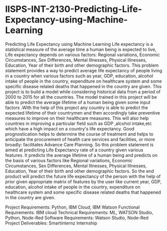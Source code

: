# llSPS-INT-2130-Predicting-Life-Expectancy-using-Machine-Learning
Predicting Life Expectancy using Machine Learning
Life expectancy is a statistical measure of the average time a human being is expected to live, Life expectancy depends on various factors: Regional variations, Economic Circumstances, Sex Differences, Mental Illnesses, Physical Illnesses, Education, Year of their birth and other demographic factors. This problem statement provides a way to predict average life expectancy of people living in a country when various factors such as year, GDP, education, alcohol intake of people in the country, expenditure on healthcare system and some specific disease related deaths that happened in the country are given. 
This project is to build a model while considering historical data from a period of 2000 to 2015 for all the countries. The model trained in this project will be able to predict the average lifetime of a human being given some input factors .With the help of this project any country is able to predict the expected lifetime of their countrymen and then accordingly take preventive measures to improve on their healthcare measures. This will also help countries in improving a particular field such as GDP ,alcohol intake,etc which have a high impact on a country's life expectancy. 
Good prognostication helps to determine the course of treatment and helps to anticipate the procurement of health care services and facilities, or more broadly: facilitates Advance Care Planning. So this problem statement is aimed at predicting Life Expectancy rate of a country given various features. It predicts the average lifetime of a human being and predicts on the basis of various factors like Regional variations, Economic Circumstances, Sex Differences, Mental Illnesses, Physical Illnesses, Education, Year of their birth and other demographic factors. So the end product will predict the future life expectancy of the person with the help of prior given appropriate matrix of features by the user like current year, GDP, education, alcohol intake of people in the country, expenditure on healthcare system and some specific disease related deaths that happened in the country are given. 


Project Requirements: Python, IBM Cloud, IBM Watson 
Functional Requirements: IBM cloud 
Technical Requirements: ML, WATSON Studio, Python, Node-Red 
Software Requirements: Watson Studio, Node-Red 
Project Deliverables: Smartinternz Internship 
